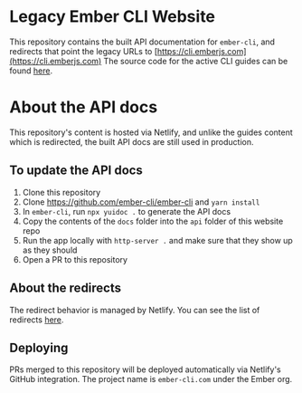 # Legacy Ember CLI Website

This repository contains the built API documentation for `ember-cli`, and redirects that point the legacy URLs to [https://cli.emberjs.com](https://cli.emberjs.com)
The source code for the active CLI guides can be found [here](https://github.com/ember-learn/cli-guides).

# About the API docs

This repository's content is hosted via Netlify, and unlike the guides content which is redirected, the built API docs are still used in production.

## To update the API docs

1. Clone this repository
2. Clone https://github.com/ember-cli/ember-cli and `yarn install`
3. In `ember-cli`, run `npx yuidoc .` to generate the API docs
4. Copy the contents of the `docs` folder into the `api` folder of this website repo
5. Run the app locally with `http-server .` and make sure that they show up as they should
6. Open a PR to this repository

## About the redirects

The redirect behavior is managed by Netlify. You can see the list of redirects [here](https://github.com/ember-learn/ember-cli.github.io/blob/master/_redirects).

## Deploying

PRs merged to this repository will be deployed automatically via Netlify's GitHub integration. The project name is `ember-cli.com` under the Ember org.
